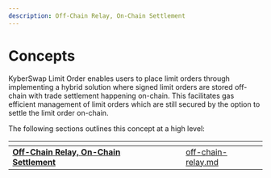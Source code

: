 ```yaml
---
description: Off-Chain Relay, On-Chain Settlement
---
```


# Concepts

KyberSwap Limit Order enables users to place limit orders through implementing a hybrid solution where signed limit orders are stored off-chain with trade settlement happening on-chain. This facilitates gas efficient management of limit orders which are still secured by the option to settle the limit order on-chain.

The following sections outlines this concept at a high level:

<table data-card-size="large" data-view="cards"><thead><tr><th></th><th data-hidden></th><th data-hidden></th><th data-hidden data-card-target data-type="content-ref"></th></tr></thead><tbody><tr><td><strong></strong><a href="off-chain-relay.md"><strong>Off-Chain Relay, On-Chain Settlement</strong></a><strong></strong></td><td></td><td></td><td><a href="off-chain-relay.md">off-chain-relay.md</a></td></tr></tbody></table>
